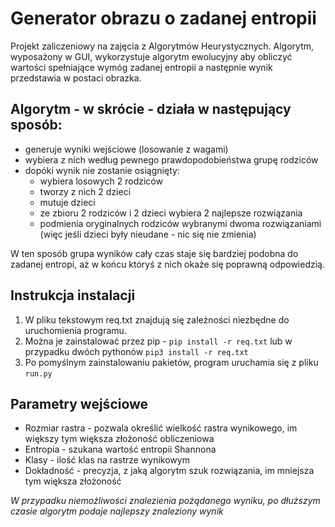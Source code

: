 # Generator obrazu o zadanej entropii

Projekt zaliczeniowy na zajęcia z Algorytmów Heurystycznych. 
Algorytm, wyposażony w GUI, wykorzystuje algorytm ewolucyjny aby obliczyć wartości spełniające wymóg zadanej entropii a następnie wynik przedstawia w postaci obrazka.

## Algorytm - w skrócie - działa w następujący sposób:
- generuje wyniki wejściowe (losowanie z wagami)
- wybiera z nich według pewnego prawdopodobieństwa grupę rodziców
- dopóki wynik nie zostanie osiągnięty:
  - wybiera losowych 2 rodziców
  - tworzy z nich 2 dzieci
  - mutuje dzieci
  - ze zbioru 2 rodziców i 2 dzieci wybiera 2 najlepsze rozwiązania
  - podmienia oryginalnych rodziców wybranymi dwoma rozwiązaniami (więc jeśli dzieci były nieudane - nic się nie zmienia)
 
 W ten sposób grupa wyników cały czas staje się bardziej podobna do zadanej entropi, aż w końcu któryś z nich okaże się poprawną odpowiedzią.
 
## Instrukcja instalacji
  1. W pliku tekstowym req.txt znajdują się zależności niezbędne do uruchomienia programu.
  2. Można je zainstalować przez pip - `pip install -r req.txt` lub w przypadku dwóch pythonów `pip3 install -r req.txt`
  3. Po pomyślnym zainstalowaniu pakietów, program uruchamia się z pliku `run.py`

## Parametry wejściowe
  - Rozmiar rastra - pozwala określić wielkość rastra wynikowego, im większy tym większa złożoność obliczeniowa
  - Entropia - szukana wartość entropii Shannona
  - Klasy - ilość klas na rastrze wynikowym
  - Dokładność - precyzja, z jaką algorytm szuk rozwiązania, im mniejsza tym większa złożoność
  
  *W przypadku niemożliwości znalezienia pożądanego wyniku, po dłuższym czasie algorytm podaje najlepszy znaleziony wynik*
